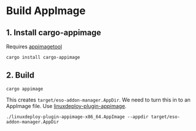 # Build AppImage

## 1. Install cargo-appimage

Requires [appimagetool](https://appimage.github.io/appimagetool/)

```shell
cargo install cargo-appimage
```

## 2. Build

```shell
cargo appimage
```

This creates `target/eso-addon-manager.AppDir`. We need to turn this in to an AppImage file. Use [linuxdeploy-plugin-appimage](https://github.com/linuxdeploy/linuxdeploy-plugin-appimage).

```shell
./linuxdeploy-plugin-appimage-x86_64.AppImage --appdir target/eso-addon-manager.AppDir
```
